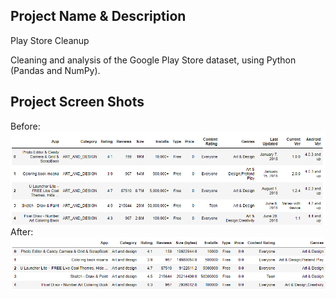 ## Project Name & Description

Play Store Cleanup 

Cleaning and analysis of the Google Play Store dataset, using Python (Pandas and NumPy).

## Project Screen Shots
Before:
![image](https://github.com/jonathanyang7/play_store_cleanup/blob/897229eb23a90fe79b8635b87283c85ed5b60a61/2.%20Jupyter%20Notebook/raw_data.png)
After:
![image](https://github.com/jonathanyang7/play_store_cleanup/blob/8078ce8f7ec84bd43beabb84107670772a23b7ec/2.%20Jupyter%20Notebook/cleaned_data.png)
